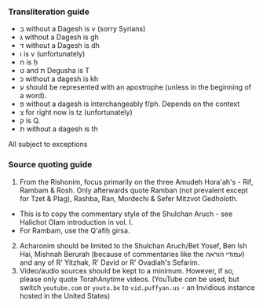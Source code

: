 ### Transliteration guide

- ב without a Dagesh is v (sorry Syrians)
- ג without a Dagesh is gh
- ד without a Dagesh is dh
- ו is v (unfortunately)
- ח is ḥ
- ט and ת Degusha is T
- כ without a dagesh is kh
- ע should be represented with an apostrophe (unless in the beginning of a word).
- פ without a dagesh is interchangeably f/ph. Depends on the context
- צ for right now is tz (unfortunately)
- ק is Q.
- ת without a dagesh is th

All subject to exceptions

### Source quoting guide

1. From the Rishonim, focus primarily on the three Amudeh Hora'ah's - Rif, Rambam & Rosh. Only afterwards quote Ramban (not prevalent except for Tzet & Plag), Rashba, Ran, Mordechi & Sefer Mitzvot Gedholoth.
  - This is to copy the commentary style of the Shulchan Aruch - see Halichot Olam introduction in vol. I.
  - For Rambam, use the Q'afiḥ girsa.
2. Acharonim should be limited to the Shulchan Aruch/Bet Yosef, Ben Ish Hai, Mishnah Berurah (because of commentaries like the עמודי הוראה) and any of R' Yitzhak, R' David or R' Ovadiah's Sefarim.
3. Video/audio sources should be kept to a minimum. However, if so, please only quote TorahAnytime videos. (YouTube _can_ be used, but switch `youtube.com` or `youtu.be` to `vid.puffyan.us` - an Invidious instance hosted in the United States)